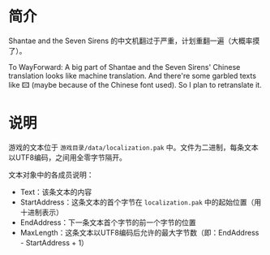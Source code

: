 # 简介

Shantae and the Seven Sirens 的中文机翻过于严重，计划重翻一遍（大概率摸了）。

To WayForward: A big part of Shantae and the Seven Sirens' Chinese translation looks like 
machine translation. And there're some garbled texts like 🖾 (maybe because of the Chinese font used). So I plan to retranslate it.

# 说明

游戏的文本位于 ```游戏目录/data/localization.pak``` 中。文件为二进制，每条文本以UTF8编码，之间用全零字节隔开。

文本对象中的各成员说明：
- Text：该条文本的内容
- StartAddress：这条文本的首个字节在 ```localization.pak``` 中的起始位置（用十进制表示）
- EndAddress：下一条文本首个字节的前一个字节的位置
- MaxLength：这条文本以UTF8编码后允许的最大字节数（即：EndAddress - StartAddress + 1）